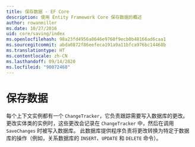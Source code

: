 ```yaml
---
title: 保存数据 - EF Core
description: 使用 Entity Framework Core 保存数据的概述
author: rowanmiller
ms.date: 10/27/2016
uid: core/saving/index
ms.openlocfilehash: 98a23fd4956a8646e9760f9ecb0b48166ad6caa1
ms.sourcegitcommit: abda0872f86eefeca191a9a11bfca976bc14468b
ms.translationtype: HT
ms.contentlocale: zh-CN
ms.lasthandoff: 09/14/2020
ms.locfileid: "90072468"
---
```

# <a name="saving-data"></a>保存数据

每个上下文实例都有一个 `ChangeTracker`，它负责跟踪需要写入数据库的更改。 更改实体类的实例时，这些更改会记录在 `ChangeTracker` 中，然后在调用 `SaveChanges` 时被写入数据库。 此数据库提供程序负责将更改转换为特定于数据库的操作（例如，关系数据库的 `INSERT`、`UPDATE` 和 `DELETE` 命令）。
